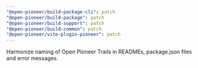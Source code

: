 ```yaml
---
"@open-pioneer/build-package-cli": patch
"@open-pioneer/build-package": patch
"@open-pioneer/build-support": patch
"@open-pioneer/build-common": patch
"@open-pioneer/vite-plugin-pioneer": patch
---
```


Harmonize naming of Open Pioneer Trails in READMEs, package.json files and error messages.
